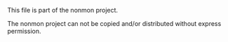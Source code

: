 This file is part of the nonmon project.

The nonmon project can not be copied and/or distributed without express permission.
